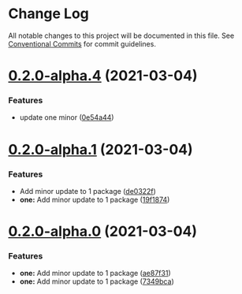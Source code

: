 # Change Log

All notable changes to this project will be documented in this file.
See [Conventional Commits](https://conventionalcommits.org) for commit guidelines.

# [0.2.0-alpha.4](https://github.com/SergeyBondar93/monorepo/compare/v0.2.0-alpha.3...v0.2.0-alpha.4) (2021-03-04)


### Features

* update one minor ([0e54a44](https://github.com/SergeyBondar93/monorepo/commit/0e54a449c3384dbd0455a8a67efd029454f911ff))





# [0.2.0-alpha.1](https://github.com/SergeyBondar93/monorepo/compare/v0.2.0-alpha.0...v0.2.0-alpha.1) (2021-03-04)


### Features

* Add minor update to 1 package ([de0322f](https://github.com/SergeyBondar93/monorepo/commit/de0322f152c38a13c3e6ae3a36360e117a9ca8b6))
* **one:** Add minor update to 1 package ([19f1874](https://github.com/SergeyBondar93/monorepo/commit/19f187495c3590b0985af9ca2dff0c5b00a2d7a7))





# [0.2.0-alpha.0](https://github.com/SergeyBondar93/monorepo/compare/v0.1.1-alpha.0...v0.2.0-alpha.0) (2021-03-04)


### Features

* **one:** Add minor update to 1 package ([ae87f31](https://github.com/SergeyBondar93/monorepo/commit/ae87f31b77a8719ae938080491a244debd798b67))
* **one:** Add minor update to 1 package ([7349bca](https://github.com/SergeyBondar93/monorepo/commit/7349bca01f8d34de7bdbf9b625e2080682e6a011))
